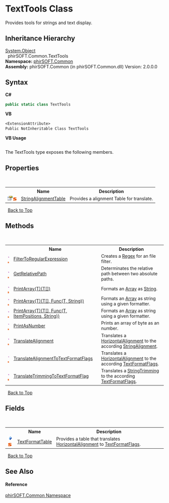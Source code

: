 # TextTools Class
 

Provides tools for strings and text display.


## Inheritance Hierarchy
<a href="http://msdn2.microsoft.com/en-us/library/e5kfa45b" target="_blank">System.Object</a><br />&nbsp;&nbsp;phirSOFT.Common.TextTools<br />
**Namespace:**&nbsp;<a href="e822f0a1-f524-76ce-c72d-9a62b8c4e673">phirSOFT.Common</a><br />**Assembly:**&nbsp;phirSOFT.Common (in phirSOFT.Common.dll) Version: 2.0.0.0

## Syntax

**C#**<br />
``` C#
public static class TextTools
```

**VB**<br />
``` VB
<ExtensionAttribute>
Public NotInheritable Class TextTools
```

**VB Usage**<br />
``` VB Usage

```

The TextTools type exposes the following members.


## Properties
&nbsp;<table><tr><th></th><th>Name</th><th>Description</th></tr><tr><td>![Public property](media/pubproperty.gif "Public property")![Static member](media/static.gif "Static member")</td><td><a href="858c7238-359a-115c-32b1-3353c7a43a1e">StringAlignmentTable</a></td><td>
Provides a alignment Table for translate.</td></tr></table>&nbsp;
<a href="#texttools-class">Back to Top</a>

## Methods
&nbsp;<table><tr><th></th><th>Name</th><th>Description</th></tr><tr><td>![Public method](media/pubmethod.gif "Public method")![Static member](media/static.gif "Static member")</td><td><a href="5ac71d60-d7b3-68bf-5467-401bdef4217f">FilterToRegularExpression</a></td><td>
Creates a <a href="http://msdn2.microsoft.com/en-us/library/6f7hht7k" target="_blank">Regex</a> for an file filter.</td></tr><tr><td>![Public method](media/pubmethod.gif "Public method")![Static member](media/static.gif "Static member")</td><td><a href="2dd966dc-ca40-d3c5-230a-9e66ab3f94a2">GetRelativePath</a></td><td>
Determinates the relative path between two absolute paths.</td></tr><tr><td>![Public method](media/pubmethod.gif "Public method")![Static member](media/static.gif "Static member")</td><td><a href="fbf090d3-a03a-c716-94a0-bba469f79c39">PrintArray(T)(T[])</a></td><td>
Formats an <a href="http://msdn2.microsoft.com/en-us/library/czz5hkty" target="_blank">Array</a> as <a href="http://msdn2.microsoft.com/en-us/library/s1wwdcbf" target="_blank">String</a>.</td></tr><tr><td>![Public method](media/pubmethod.gif "Public method")![Static member](media/static.gif "Static member")</td><td><a href="cecfa6fa-b042-d990-a1ca-4e596725fc16">PrintArray(T)(T[], Func(T, String))</a></td><td>
Formats an <a href="http://msdn2.microsoft.com/en-us/library/czz5hkty" target="_blank">Array</a> as string using a given formatter.</td></tr><tr><td>![Public method](media/pubmethod.gif "Public method")![Static member](media/static.gif "Static member")</td><td><a href="07395323-1b39-1a21-2525-4ae4558a488c">PrintArray(T)(T[], Func(T, ItemPositions, String))</a></td><td>
Formats an <a href="http://msdn2.microsoft.com/en-us/library/czz5hkty" target="_blank">Array</a> as string using a given formatter.</td></tr><tr><td>![Public method](media/pubmethod.gif "Public method")![Static member](media/static.gif "Static member")</td><td><a href="4ddb8ce4-0dc2-34b7-8ae7-5f721e6938b4">PrintAsNumber</a></td><td>
Prints an array of byte as an number.</td></tr><tr><td>![Public method](media/pubmethod.gif "Public method")![Static member](media/static.gif "Static member")</td><td><a href="c737d82e-337c-0923-0e44-66b88234597d">TranslateAlignment</a></td><td>
Translates a <a href="http://msdn2.microsoft.com/en-us/library/w4d1hwsw" target="_blank">HorizontalAlignment</a> to the according <a href="http://msdn2.microsoft.com/en-us/library/718sz19e" target="_blank">StringAlignment</a>.</td></tr><tr><td>![Public method](media/pubmethod.gif "Public method")![Static member](media/static.gif "Static member")</td><td><a href="d82e1b2f-52bb-506b-5e8c-f8686f4dc5a0">TranslateAlignmentToTextFormatFlags</a></td><td>
Translates a <a href="http://msdn2.microsoft.com/en-us/library/w4d1hwsw" target="_blank">HorizontalAlignment</a> to the according <a href="http://msdn2.microsoft.com/en-us/library/63ykz3w5" target="_blank">TextFormatFlags</a>.</td></tr><tr><td>![Public method](media/pubmethod.gif "Public method")![Static member](media/static.gif "Static member")</td><td><a href="e79f8827-3303-f74e-fe85-ce8352fb8c8b">TranslateTrimmingToTextFormatFlag</a></td><td>
Translates a <a href="http://msdn2.microsoft.com/en-us/library/649c3hxa" target="_blank">StringTrimming</a> to the according <a href="http://msdn2.microsoft.com/en-us/library/63ykz3w5" target="_blank">TextFormatFlags</a>.</td></tr></table>&nbsp;
<a href="#texttools-class">Back to Top</a>

## Fields
&nbsp;<table><tr><th></th><th>Name</th><th>Description</th></tr><tr><td>![Public field](media/pubfield.gif "Public field")![Static member](media/static.gif "Static member")</td><td><a href="890c0a91-20bc-a5f1-512b-b04052b79769">TextFormatTable</a></td><td>
Provides a table that translates <a href="http://msdn2.microsoft.com/en-us/library/w4d1hwsw" target="_blank">HorizontalAlignment</a> to <a href="http://msdn2.microsoft.com/en-us/library/63ykz3w5" target="_blank">TextFormatFlags</a>.</td></tr></table>&nbsp;
<a href="#texttools-class">Back to Top</a>

## See Also


#### Reference
<a href="e822f0a1-f524-76ce-c72d-9a62b8c4e673">phirSOFT.Common Namespace</a><br />
